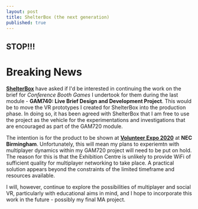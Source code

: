 ```yaml
---
layout: post
title: ShelterBox (the next generation)
published: true
---
```


## STOP!!!

# Breaking News

**[ShelterBox](https://www.shelterbox.org/)** have asked if I'd be interested in continuing the work on the brief for _Conference Booth Games_ I undertook for them during the last module - **GAM740: Live Brief Design and Development Project**. This would be to move the VR prototypes I created for ShelterBox into the production phase. In doing so, it has been agreed with ShelterBox that I am free to use the project as the vehicle for the experimentations and investigations that are encouraged as part of the GAM720 module.

The intention is for the product to be shown at **[Volunteer Expo 2020](https://www.volunteerexpo.co.uk/)** at **NEC Birmingham**. 
Unfortunately, this will mean my plans to experiemtn with multiplayer dynamics within my GAM720 project will need to be put on hold. The reason for this is that the Exhibition Centre is unlikely to provide WiFi of sufficient quality for multiplayer networking to take place. A practical solution appears beyond the constraints of the limited timeframe and resources available. 

I will, however, continue to explore the possibilities of multiplayer and social VR, particularly with educational aims in mind, and I hope to incorporate this work in the future - possibly my final MA project. 



